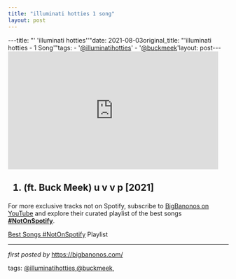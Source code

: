 ```yaml
---
title: "illuminati hotties 1 song"
layout: post
---
```

---title: "' 'illuminati hotties''"date: 2021-08-03original_title: "'illuminati hotties - 1 Song'"tags:  - '[@illuminatihotties](/tags/illuminatihotties/)'  - '[@buckmeek](/tags/buckmeek/)'layout: post---<iframe frameborder="0" height="270" src="https://youtube.com/embed/w-MP061xoSQ" width="480"></iframe><h2><ol><li>(ft. Buck Meek) u v v p [2021]</li></ol></h2><!--Subscribe and Playlist Links--><div>    <p>For more exclusive tracks not on Spotify, subscribe to <a href="https://www.youtube.com/[@BigBanonos](/tags/BigBanonos/)" target="_blank">BigBanonos on YouTube</a> and explore their curated playlist of the best songs <strong>[#NotOnSpotify](/tags/NotOnSpotify/)</strong>.</p>    <p><a href="https://www.youtube.com/playlist?list=PLtuNtuTatqI0kFahUCbtbfenC_ET5O_tr" target="_blank">Best Songs [#NotOnSpotify](/tags/NotOnSpotify/) Playlist<br /></a></p></div><hr /><p><em>first posted by</em> <a href="https://bigbanonos.com/" rel="noopener" target="_new">https://bigbanonos.com/</a></p><p>tags: [@illuminatihotties](/tags/illuminatihotties/),[@buckmeek](/tags/buckmeek/),</p>